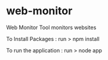 # web-monitor
Web Monitor Tool monitors websites

To Install Packages : 
run > npm install 

To run the application : 
run > node app
